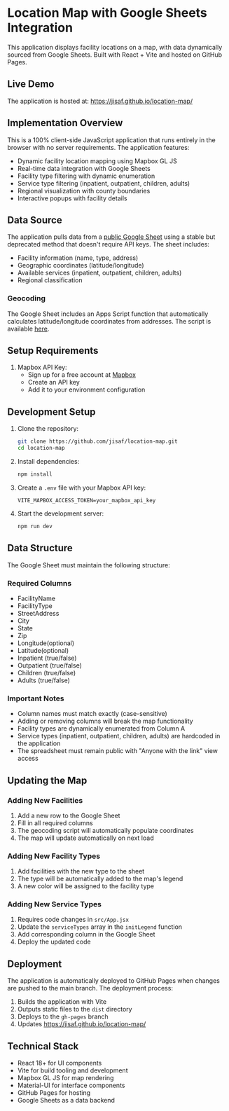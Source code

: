 # Location Map with Google Sheets Integration

This application displays facility locations on a map, with data dynamically sourced from Google Sheets. Built with React + Vite and hosted on GitHub Pages.

## Live Demo
The application is hosted at: https://jisaf.github.io/location-map/

## Implementation Overview

This is a 100% client-side JavaScript application that runs entirely in the browser with no server requirements. The application features:

- Dynamic facility location mapping using Mapbox GL JS
- Real-time data integration with Google Sheets
- Facility type filtering with dynamic enumeration
- Service type filtering (inpatient, outpatient, children, adults)
- Regional visualization with county boundaries
- Interactive popups with facility details

## Data Source

The application pulls data from a [public Google Sheet](https://docs.google.com/spreadsheets/d/151zw22uDrD36sucJQEXKrviECu-rxsXGoTb8gy4xn5k/edit?gid=804300694#gid=804300694) using a stable but deprecated method that doesn't require API keys. The sheet includes:

- Facility information (name, type, address)
- Geographic coordinates (latitude/longitude)
- Available services (inpatient, outpatient, children, adults)
- Regional classification

### Geocoding
The Google Sheet includes an Apps Script function that automatically calculates latitude/longitude coordinates from addresses. The script is available [here](https://script.google.com/u/0/home/projects/1JTY0qNM_JApgpkkCxITfBaXF3V11JADxo6Z5BmVLnHKIQ4Zv6NCk4_8F/edit).

## Setup Requirements

1. Mapbox API Key:
   - Sign up for a free account at [Mapbox](https://www.mapbox.com/)
   - Create an API key
   - Add it to your environment configuration

## Development Setup

1. Clone the repository:
   ```bash
   git clone https://github.com/jisaf/location-map.git
   cd location-map
   ```

2. Install dependencies:
   ```bash
   npm install
   ```

3. Create a `.env` file with your Mapbox API key:
   ```
   VITE_MAPBOX_ACCESS_TOKEN=your_mapbox_api_key
   ```

4. Start the development server:
   ```bash
   npm run dev
   ```

## Data Structure

The Google Sheet must maintain the following structure:

### Required Columns
- FacilityName
- FacilityType
- StreetAddress
- City
- State
- Zip
- Longitude(optional)
- Latitude(optional)
- Inpatient (true/false)
- Outpatient (true/false)
- Children (true/false)
- Adults (true/false)

### Important Notes
- Column names must match exactly (case-sensitive)
- Adding or removing columns will break the map functionality
- Facility types are dynamically enumerated from Column A
- Service types (inpatient, outpatient, children, adults) are hardcoded in the application
- The spreadsheet must remain public with "Anyone with the link" view access

## Updating the Map

### Adding New Facilities
1. Add a new row to the Google Sheet
2. Fill in all required columns
3. The geocoding script will automatically populate coordinates
4. The map will update automatically on next load

### Adding New Facility Types
1. Add facilities with the new type to the sheet
2. The type will be automatically added to the map's legend
3. A new color will be assigned to the facility type

### Adding New Service Types
1. Requires code changes in `src/App.jsx`
2. Update the `serviceTypes` array in the `initLegend` function
3. Add corresponding column in the Google Sheet
4. Deploy the updated code

## Deployment

The application is automatically deployed to GitHub Pages when changes are pushed to the main branch. The deployment process:

1. Builds the application with Vite
2. Outputs static files to the `dist` directory
3. Deploys to the `gh-pages` branch
4. Updates https://jisaf.github.io/location-map/

## Technical Stack

- React 18+ for UI components
- Vite for build tooling and development
- Mapbox GL JS for map rendering
- Material-UI for interface components
- GitHub Pages for hosting
- Google Sheets as a data backend
